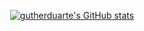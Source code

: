 <div align="center">
   
   [![gutherduarte's GitHub stats](https://github-readme-stats.vercel.app/api?username=gutherduarte&show_icons=true&theme=onerdark)](https://github.com/anuraghazra/github-readme-stats)

</div>
